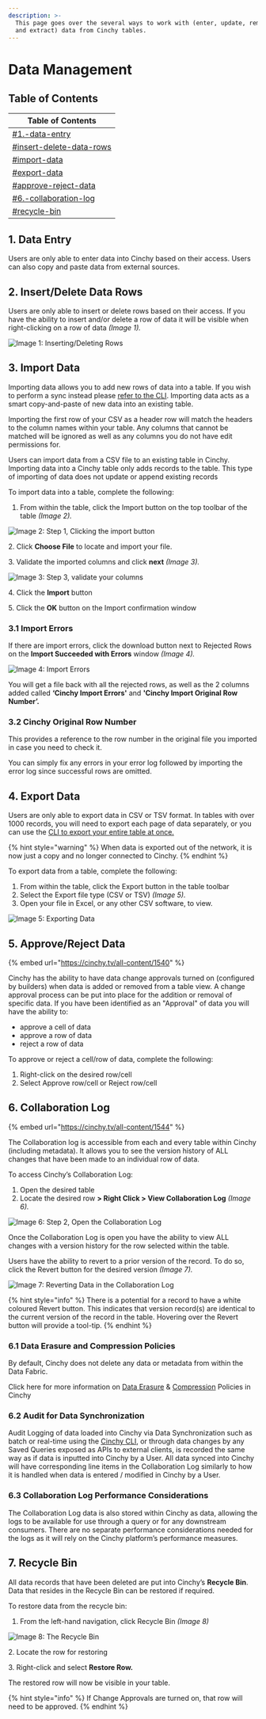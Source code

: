 ```yaml
---
description: >-
  This page goes over the several ways to work with (enter, update, remove, load
  and extract) data from Cinchy tables.
---
```


# Data Management

## Table of Contents <a href="#data-entry" id="data-entry"></a>

| Table of Contents                                                                |
| -------------------------------------------------------------------------------- |
| [#1.-data-entry](data-management.md#1.-data-entry "mention")                     |
| [#insert-delete-data-rows](data-management.md#insert-delete-data-rows "mention") |
| [#import-data](data-management.md#import-data "mention")                         |
| [#export-data](data-management.md#export-data "mention")                         |
| [#approve-reject-data](data-management.md#approve-reject-data "mention")         |
| [#6.-collaboration-log](data-management.md#6.-collaboration-log "mention")       |
| [#recycle-bin](data-management.md#recycle-bin "mention")                         |

## 1. Data Entry

Users are only able to enter data into Cinchy based on their access. Users can also copy and paste data from external sources.

## 2. Insert/Delete Data Rows <a href="#insert-delete-data-rows" id="insert-delete-data-rows"></a>

Users are only able to insert or delete rows based on their access. If you have the ability to insert and/or delete a row of data it will be visible when right-clicking on a row of data _(Image 1)._

![Image 1: Inserting/Deleting Rows](<../../.gitbook/assets/image (502).png>)

## 3. Import Data <a href="#import-data" id="import-data"></a>

Importing data allows you to add new rows of data into a table. If you wish to perform a sync instead please [refer to the CLI](../../data-syncs/cli-commands-list.md). Importing data acts as a smart copy-and-paste of new data into an existing table.

Importing the first row of your CSV as a header row will match the headers to the column names within your table. Any columns that cannot be matched will be ignored as well as any columns you do not have edit permissions for.

Users can import data from a CSV file to an existing table in Cinchy. Importing data into a Cinchy table only adds records to the table. This type of importing of data does not update or append existing records

To import data into a table, complete the following:

1. From within the table, click the Import button on the top toolbar of the table _(Image 2)._

![Image 2: Step 1, Clicking the import button](<../../.gitbook/assets/image (511).png>)

2\. Click **Choose File** to locate and import your file.

3\. Validate the imported columns and click **next** _(Image 3)._

![Image 3: Step 3, validate your columns](<../../.gitbook/assets/image (602).png>)

4\. Click the **Import** button

5\. Click the **OK** button on the Import confirmation window

### 3.1 Import Errors <a href="#import-errors" id="import-errors"></a>

If there are import errors, click the download button next to Rejected Rows on the **Import Succeeded with Errors** window _(Image 4)._

![Image 4: Import Errors](<../../.gitbook/assets/image (395).png>)

You will get a file back with all the rejected rows, as well as the 2 columns added called **‘Cinchy Import Errors'** and **'Cinchy Import Original Row Number’.**

### 3.2 Cinchy Original Row Number

This provides a reference to the row number in the original file you imported in case you need to check it.

You can simply fix any errors in your error log followed by importing the error log since successful rows are omitted.

## 4. Export Data <a href="#export-data" id="export-data"></a>

Users are only able to export data in CSV or TSV format. In tables with over 1000 records, you will need to export each page of data separately, or you can use the [CLI to export your entire table at once.](../../data-syncs/cli-commands-list.md)

{% hint style="warning" %}
When data is exported out of the network, it is now just a copy and no longer connected to Cinchy.
{% endhint %}

To export data from a table, complete the following:

1. From within the table, click the Export button in the table toolbar
2. Select the Export file type (CSV or TSV) _(Image 5)._
3. Open your file in Excel, or any other CSV software, to view.

![Image 5: Exporting Data](<../../.gitbook/assets/image (186).png>)

## 5. Approve/Reject  Data <a href="#approve-reject-data" id="approve-reject-data"></a>

{% embed url="https://cinchy.tv/all-content/1540" %}

Cinchy has the ability to have data change approvals turned on (configured by builders) when data is added or removed from a table view. A change approval process can be put into place for the addition or removal of specific data. If you have been identified as an "Approval" of data you will have the ability to:

* approve a cell of data&#x20;
* approve a row of data&#x20;
* reject a row of data

To approve or reject a cell/row of data, complete the following:

1. Right-click on the desired row/cell
2. Select Approve row/cell or Reject row/cell

## 6. Collaboration Log

{% embed url="https://cinchy.tv/all-content/1544" %}

The Collaboration log is accessible from each and every table within Cinchy (including metadata). It allows you to see the version history of ALL changes that have been made to an individual row of data.

To access Cinchy’s Collaboration Log:

1. Open the desired table
2. Locate the desired row **> Right Click > View Collaboration Log** _(Image 6)._

![Image 6: Step 2, Open the Collaboration Log](<../../.gitbook/assets/image (606).png>)

Once the Collaboration Log is open you have the ability to view ALL changes with a version history for the row selected within the table.

Users have the ability to revert to a prior version of the record. To do so, click the Revert button for the desired version _(Image 7)._

![Image 7: Reverting Data in the Collaboration Log](<../../.gitbook/assets/image (177).png>)

{% hint style="info" %}
There is a potential for a record to have a white coloured Revert button. This indicates that version record(s) are identical to the current version of the record in the table. Hovering over the Revert button will provide a tool-tip.
{% endhint %}

### 6.1 Data Erasure and Compression Policies

By default, Cinchy does not delete any data or metadata from within the Data Fabric.

Click here for more information on [Data Erasure](../builder-guides/creating-tables/data-controls/data-erasure.md) & [Compression](../builder-guides/creating-tables/data-controls/data-compression.md) Policies in Cinchy

### 6.2 Audit for Data Synchronization

Audit Logging of data loaded into Cinchy via Data Synchronization such as batch or real-time using the [Cinchy CLI](../../data-syncs/cli-commands-list.md), or through data changes by any Saved Queries exposed as APIs to external clients, is recorded the same way as if data is inputted into Cinchy by a User. All data synced into Cinchy will have corresponding line items in the Collaboration Log similarly to how it is handled when data is entered / modified in Cinchy by a User.

### 6.3 Collaboration Log Performance Considerations

The Collaboration Log data is also stored within Cinchy as data, allowing the logs to be available for use through a query or for any downstream consumers. There are no separate performance considerations needed for the logs as it will rely on the Cinchy platform’s performance measures.

## 7. Recycle Bin <a href="#recycle-bin" id="recycle-bin"></a>

All data records that have been deleted are put into Cinchy’s **Recycle Bin**. Data that resides in the Recycle Bin can be restored if required.

To restore data from the recycle bin:

1. From the left-hand navigation, click Recycle Bin _(Image 8)_

![Image 8: The Recycle Bin](<../../.gitbook/assets/image (326).png>)

2\. Locate the row for restoring

3\. Right-click and select **Restore Row.**

The restored row will now be visible in your table. &#x20;

{% hint style="info" %}
If Change Approvals are turned on, that row will need to be approved.
{% endhint %}
